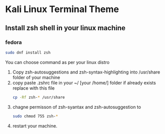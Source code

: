 # Kali Linux Terminal Theme

## Install zsh shell in your linux machine

### fedora
```bash
sudo dnf install zsh
 ```

You can choose command as per your linux distro

1. Copy zsh-autosuggestions and zsh-syntax-highlighting into /usr/share folder of your machine
2. copy paste .zshrc file in your ~/ [your /home/] folder if already exists replace with this file
   ```bash
   cp -Rf zsh-* /usr/share
   ```
4. chagne permisson of zsh-syantax and zsh-autosuggestion to
   ```bash
   sudo chmod 755 zsh-*
   ```
5. restart your machine.
